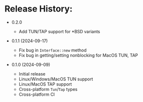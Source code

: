 # Release History:

* 0.2.0
  - Add TUN/TAP support for *BSD variants

* 0.1.1 (2024-09-17)
  - Fix bug in `Interface::new` method
  - Fix bug in getting/setting nonblocking for MacOS TUN, TAP

* 0.1.0 (2024-09-09)
  - Initial release
  - Linux/Windows/MacOS TUN support
  - Linux/MacOS TAP support
  - Cross-platform `Tun`/`Tap` types
  - Cross-platform CI

